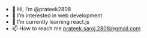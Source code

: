 - 👋 Hi, I’m @prateek2808
- 👀 I’m interested in web development
- 🌱 I’m currently learning react.js
- 📫 How to reach me prateek.saroj.2808@gmail.com

<!---
prateek2808/prateek2808 is a ✨ special ✨ repository because its `README.md` (this file) appears on your GitHub profile.
You can click the Preview link to take a look at your changes.
--->
